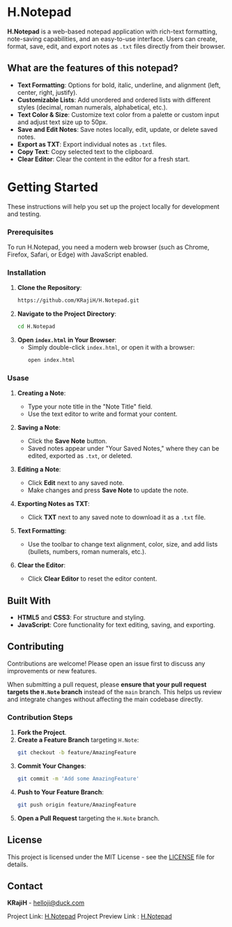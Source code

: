# H.Notepad

**H.Notepad** is a web-based notepad application with rich-text formatting, note-saving capabilities, and an easy-to-use interface. Users can create, format, save, edit, and export notes as `.txt` files directly from their browser.

## What are the features of this notepad?

- **Text Formatting**: Options for bold, italic, underline, and alignment (left, center, right, justify).
- **Customizable Lists**: Add unordered and ordered lists with different styles (decimal, roman numerals, alphabetical, etc.).
- **Text Color & Size**: Customize text color from a palette or custom input and adjust text size up to 50px.
- **Save and Edit Notes**: Save notes locally, edit, update, or delete saved notes.
- **Export as TXT**: Export individual notes as `.txt` files.
- **Copy Text**: Copy selected text to the clipboard.
- **Clear Editor**: Clear the content in the editor for a fresh start.

# Getting Started

These instructions will help you set up the project locally for development and testing.

### Prerequisites

To run H.Notepad, you need a modern web browser (such as Chrome, Firefox, Safari, or Edge) with JavaScript enabled.

### Installation

1. **Clone the Repository**:
   ```bash
   https://github.com/KRajiH/H.Notepad.git
   ```
2. **Navigate to the Project Directory**:
   ```bash
   cd H.Notepad
   ```
3. **Open `index.html` in Your Browser**:
   - Simply double-click `index.html`, or open it with a browser:
     ```bash
     open index.html
     ```

### Usase

1. **Creating a Note**:
   - Type your note title in the "Note Title" field.
   - Use the text editor to write and format your content.

2. **Saving a Note**:
   - Click the **Save Note** button.
   - Saved notes appear under "Your Saved Notes," where they can be edited, exported as `.txt`, or deleted.

3. **Editing a Note**:
   - Click **Edit** next to any saved note.
   - Make changes and press **Save Note** to update the note.

4. **Exporting Notes as TXT**:
   - Click **TXT** next to any saved note to download it as a `.txt` file.

5. **Text Formatting**:
   - Use the toolbar to change text alignment, color, size, and add lists (bullets, numbers, roman numerals, etc.).

6. **Clear the Editor**:
   - Click **Clear Editor** to reset the editor content.

## Built With

- **HTML5** and **CSS3**: For structure and styling.
- **JavaScript**: Core functionality for text editing, saving, and exporting.

## Contributing

Contributions are welcome! Please open an issue first to discuss any improvements or new features.

When submitting a pull request, please **ensure that your pull request targets the `H.Note` branch** instead of the `main` branch. This helps us review and integrate changes without affecting the main codebase directly.

### Contribution Steps

1. **Fork the Project**.
2. **Create a Feature Branch** targeting `H.Note`:
   ```bash
   git checkout -b feature/AmazingFeature
   ```
3. **Commit Your Changes**:
   ```bash
   git commit -m 'Add some AmazingFeature'
   ```
4. **Push to Your Feature Branch**:
   ```bash
   git push origin feature/AmazingFeature
   ```
5. **Open a Pull Request** targeting the `H.Note` branch.

## License

This project is licensed under the MIT License - see the [LICENSE](https://github.com/KRajiH/H.Notepad/blob/H.note/LICENSE) file for details.

## Contact

**KRajiH** - [helloji@duck.com](mailto:helloji@duck.com)

Project Link: [H.Notepad](https://github.com/KRajiH/H.Notepad/tree/H.note)
Project Preview Link : [H.Notepad](https://krajih.github.io/H.Notepad/)
